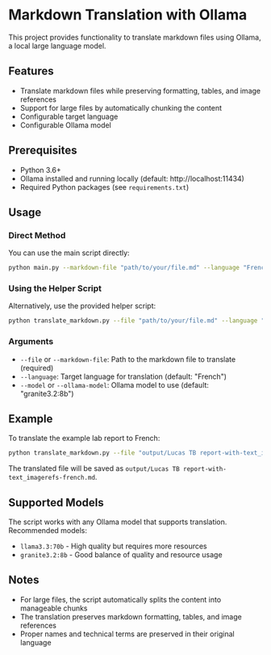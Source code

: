 # Markdown Translation with Ollama

This project provides functionality to translate markdown files using Ollama, a local large language model.

## Features

- Translate markdown files while preserving formatting, tables, and image references
- Support for large files by automatically chunking the content
- Configurable target language
- Configurable Ollama model

## Prerequisites

- Python 3.6+
- Ollama installed and running locally (default: http://localhost:11434)
- Required Python packages (see `requirements.txt`)

## Usage

### Direct Method

You can use the main script directly:

```bash
python main.py --markdown-file "path/to/your/file.md" --language "French" --ollama-model "granite3.2:8b"
```

### Using the Helper Script

Alternatively, use the provided helper script:

```bash
python translate_markdown.py --file "path/to/your/file.md" --language "French" --model "granite3.2:8b"
```

### Arguments

- `--file` or `--markdown-file`: Path to the markdown file to translate (required)
- `--language`: Target language for translation (default: "French")
- `--model` or `--ollama-model`: Ollama model to use (default: "granite3.2:8b")

## Example

To translate the example lab report to French:

```bash
python translate_markdown.py --file "output/Lucas TB report-with-text_imagerefs.md" --language "French"
```

The translated file will be saved as `output/Lucas TB report-with-text_imagerefs-french.md`.

## Supported Models

The script works with any Ollama model that supports translation. Recommended models:

- `llama3.3:70b` - High quality but requires more resources
- `granite3.2:8b` - Good balance of quality and resource usage

## Notes

- For large files, the script automatically splits the content into manageable chunks
- The translation preserves markdown formatting, tables, and image references
- Proper names and technical terms are preserved in their original language
